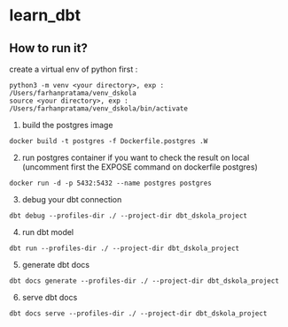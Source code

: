 # learn_dbt



## How to run it?

create a virtual env of python first :
```
python3 -m venv <your directory>, exp : /Users/farhanpratama/venv_dskola
source <your directory>, exp : /Users/farhanpratama/venv_dskola/bin/activate
```
1. build the postgres image
```
docker build -t postgres -f Dockerfile.postgres .W
```
2. run postgres container
if you want to check the result on local (uncomment first the EXPOSE command on dockerfile postgres)
```
docker run -d -p 5432:5432 --name postgres postgres
```
3. debug your dbt connection
```
dbt debug --profiles-dir ./ --project-dir dbt_dskola_project
```
4. run dbt model
```
dbt run --profiles-dir ./ --project-dir dbt_dskola_project
```
5. generate dbt docs
```
dbt docs generate --profiles-dir ./ --project-dir dbt_dskola_project
```
6. serve dbt docs
```
dbt docs serve --profiles-dir ./ --project-dir dbt_dskola_project
```